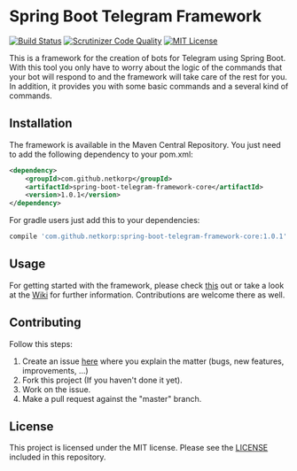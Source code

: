 # Spring Boot Telegram Framework

[![Build Status](https://travis-ci.org/netkorp/spring-boot-telegram-framework.svg?branch=master)](https://travis-ci.org/netkorp/spring-boot-telegram-framework)
[![Scrutinizer Code Quality](https://scrutinizer-ci.com/g/netkorp/spring-boot-telegram-framework/badges/quality-score.png?b=master)](https://scrutinizer-ci.com/g/netkorp/spring-boot-telegram-framework/?branch=master)
[![MIT License](http://img.shields.io/badge/license-MIT-blue.svg?style=flat)](https://github.com/netkorp/spring-boot-telegram-framework/blob/master/LICENSE)

This is a framework for the creation of bots for Telegram using Spring Boot. With this tool you only have to worry about the logic of the commands that your bot will respond to and the framework will take care of the rest for you. In addition, it provides you with some basic commands and a several kind of commands.

## Installation

The framework is available in the Maven Central Repository. You just need to add the following dependency to your pom.xml:

```xml
<dependency>
    <groupId>com.github.netkorp</groupId>
    <artifactId>spring-boot-telegram-framework-core</artifactId>
    <version>1.0.1</version>
</dependency>
```

For gradle users just add this to your dependencies:

```gradle
compile 'com.github.netkorp:spring-boot-telegram-framework-core:1.0.1'
```

## Usage

For getting started with the framework, please check [this](https://github.com/netkorp/spring-boot-telegram-framework/wiki/Getting-started) out or take a look at the [Wiki](https://github.com/netkorp/spring-boot-telegram-framework/wiki) for further information. Contributions are welcome there as well.

## Contributing

Follow this steps:

1. Create an issue [here](https://github.com/netkorp/spring-boot-telegram-framework/issues) where you explain the matter (bugs, new features, improvements, ...)
2. Fork this project (If you haven't done it yet).
3. Work on the issue.
4. Make a pull request against the "master" branch.

## License

This project is licensed under the MIT license. Please see the [LICENSE](LICENSE) included in this repository.